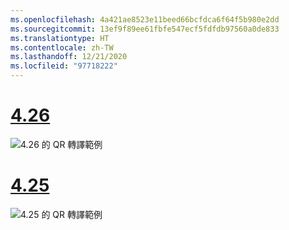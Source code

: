 ```yaml
---
ms.openlocfilehash: 4a421ae8523e11beed66bcfdca6f64f5b980e2dd
ms.sourcegitcommit: 13ef9f89ee61fbfe547ecf5fdfdb97560a0de833
ms.translationtype: HT
ms.contentlocale: zh-TW
ms.lasthandoff: 12/21/2020
ms.locfileid: "97718222"
---
```

# <a name="426"></a>[4.26](#tab/426)

![4\.26 的 QR 轉譯範例](../images/qr-codes-img-02.png)

# <a name="425"></a>[4.25](#tab/425)

![4\.25 的 QR 轉譯範例](../images/unreal-qr-render.PNG)

